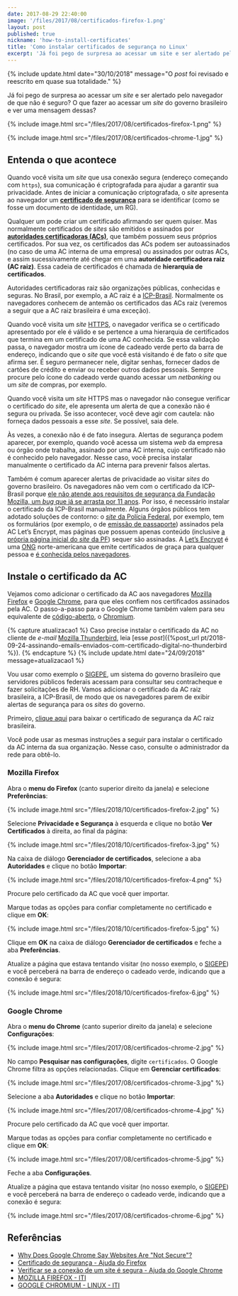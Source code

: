 ```yaml
---
date: 2017-08-29 22:40:00
image: '/files/2017/08/certificados-firefox-1.png'
layout: post
published: true
nickname: 'how-to-install-certificates'
title: 'Como instalar certificados de segurança no Linux'
excerpt: 'Já foi pego de surpresa ao acessar um site e ser alertado pelo navegador de que não é seguro? O que fazer se você é servidor público federal, acessa o SIGEPE, sistema do governo que o próprio departamento de pessoal te orientou acessar para consultar seu contracheque, e se depara com uma mensagem dessas? Será que seu departamento de pessoal cadastrou seus dados em um sistema inseguro e agora você corre perigo?'
---
```


{% include update.html date="30/10/2018" message="O *post* foi revisado e reescrito em quase sua totalidade." %}

Já foi pego de surpresa ao acessar um *site* e ser alertado pelo navegador de que não é seguro? O que fazer ao acessar um *site* do governo brasileiro e ver uma mensagem dessas?

{% include image.html src="/files/2017/08/certificados-firefox-1.png" %}

{% include image.html src="/files/2017/08/certificados-chrome-1.jpg" %}

## Entenda o que acontece

Quando você visita um *site* que usa conexão segura (endereço começando com `https`), sua comunicação é criptografada para ajudar a garantir sua privacidade. Antes de iniciar a comunicação criptografada, o *site* apresenta ao navegador um [**certificado de segurança**][certificate] para se identificar (como se fosse um documento de identidade, um RG).

Qualquer um pode criar um certificado afirmando ser quem quiser. Mas normalmente certificados de *sites* são emitidos e assinados por [**autoridades certificadoras (ACs)**][ca], que também possuem seus próprios certificados. Por sua vez, os certificados das ACs podem ser autoassinados (no caso de uma AC interna de uma empresa) ou assinados por outras ACs, e assim sucessivamente até chegar em uma **autoridade certificadora raiz (AC raiz)**. Essa cadeia de certificados é chamada de **hierarquia de certificados**.

Autoridades certificadoras raiz são organizações públicas, conhecidas e seguras. No Brasil, por exemplo, a AC raiz é a [ICP-Brasil][icp-brasil]. Normalmente os navegadores conhecem de antemão os certificados das ACs raiz (veremos a seguir que a AC raiz brasileira é uma exceção).

Quando você visita um *site* [HTTPS][https], o navegador verifica se o certificado apresentado por ele é válido e se pertence a uma hierarquia de certificados que termina em um certificado de uma AC conhecida. Se essa validação passa, o navegador mostra um ícone de cadeado verde perto da barra de endereço, indicando que o *site* que você está visitando é de fato o *site* que afirma ser. É seguro permanecer nele, digitar senhas, fornecer dados de cartões de crédito e enviar ou receber outros dados pessoais. Sempre procure pelo ícone do cadeado verde quando acessar um *netbanking* ou um *site* de compras, por exemplo.

Quando você visita um *site* HTTPS mas o navegador não consegue verificar o certificado do *site*, ele apresenta um alerta de que a conexão não é segura ou privada. Se isso acontecer, você deve agir com cautela: não forneça dados pessoais a esse *site*. Se possível, saia dele.

Às vezes, a conexão não é de fato insegura. Alertas de segurança podem aparecer, por exemplo, quando você acessa um sistema *web* da empresa ou órgão onde trabalha, assinado por uma AC interna, cujo certificado não é conhecido pelo navegador. Nesse caso, você precisa instalar manualmente o certificado da AC interna para prevenir falsos alertas.

Também é comum aparecer alertas de privacidade ao visitar *sites* do governo brasileiro. Os navegadores não vem com o certificado da ICP-Brasil porque [ele não atende aos requisitos de segurança da Fundação Mozilla, um *bug* que já se arrasta por 11 anos][bugzilla]. Por isso, é necessário instalar o certificado da ICP-Brasil manualmente. Alguns órgãos públicos tem adotado soluções de contorno: o [*site* da Polícia Federal][pf], por exemplo, tem os formulários (por exemplo, o de [emissão de passaporte][pf-passport]) assinados pela AC Let’s Encrypt, mas páginas que possuem apenas conteúdo (inclusive [a própria página inicial do *site* da PF][pf]) sequer são assinadas. A [Let’s Encrypt][letsencrypt] é uma [ONG][ong] norte-americana que emite certificados de graça para qualquer pessoa e [é conhecida pelos navegadores][letsencrypt-trusted].

## Instale o certificado da AC

Vejamos como adicionar o certificado da AC aos navegadores [Mozilla Firefox][firefox] e [Google Chrome][chrome], para que eles confiem nos certificados assinados pela AC. O passo-a-passo para o Google Chrome também valem para seu equivalente de [código-aberto][opensource], o [Chromium][chromium].

{% capture atualizacao1 %}
Caso precise instalar o certificado da AC no cliente de *e-mail* [Mozilla Thunderbird](https://www.thunderbird.net), leia [esse *post*]({%post_url pt/2018-09-24-assinando-emails-enviados-com-certificado-digital-no-thunderbird %}).
{% endcapture %}
{% include update.html date="24/09/2018" message=atualizacao1 %}

Vou usar como exemplo o [SIGEPE][sigepe], um sistema do governo brasileiro que servidores públicos federais acessam para consultar seu contracheque e fazer solicitações de RH. Vamos adicionar o certificado da AC raiz brasileira, a ICP-Brasil, de modo que os navegadores parem de exibir alertas de segurança para os *sites* do governo.

Primeiro, [clique aqui][icp-brasil-crt] para baixar o certificado de segurança da AC raiz brasileira.

Você pode usar as mesmas instruções a seguir para instalar o certificado da AC interna da sua organização. Nesse caso, consulte o administrador da rede para obtê-lo.

### Mozilla Firefox

Abra o **menu do Firefox** (canto superior direito da janela) e selecione **Preferências**:

{% include image.html src="/files/2018/10/certificados-firefox-2.jpg" %}

Selecione **Privacidade e Segurança** à esquerda e clique no botão **Ver Certificados** à direita, ao final da página:

{% include image.html src="/files/2018/10/certificados-firefox-3.jpg" %}

Na caixa de diálogo **Gerenciador de certificados**, selecione a aba **Autoridades** e clique no botão **Importar**:

{% include image.html src="/files/2018/10/certificados-firefox-4.png" %}

Procure pelo certificado da AC que você quer importar.

Marque todas as opções para confiar completamente no certificado e clique em **OK**:

{% include image.html src="/files/2018/10/certificados-firefox-5.jpg" %}

Clique em **OK** na caixa de diálogo **Gerenciador de certificados** e feche a aba **Preferências**.

Atualize a página que estava tentando visitar (no nosso exemplo, o [SIGEPE][sigepe]) e você perceberá na barra de endereço o cadeado verde, indicando que a conexão é segura:

{% include image.html src="/files/2018/10/certificados-firefox-6.jpg" %}

### Google Chrome

Abra o **menu do Chrome** (canto superior direito da janela) e selecione **Configurações**:

{% include image.html src="/files/2017/08/certificados-chrome-2.jpg" %}

No campo **Pesquisar nas configurações**, digite `certificados`. O Google Chrome filtra as opções relacionadas. Clique em **Gerenciar certificados**:

{% include image.html src="/files/2017/08/certificados-chrome-3.jpg" %}

Selecione a aba **Autoridades** e clique no botão **Importar**:

{% include image.html src="/files/2017/08/certificados-chrome-4.jpg" %}

Procure pelo certificado da AC que você quer importar.

Marque todas as opções para confiar completamente no certificado e clique em **OK**:

{% include image.html src="/files/2017/08/certificados-chrome-5.jpg" %}

Feche a aba **Configurações**.

Atualize a página que estava tentando visitar (no nosso exemplo, o [SIGEPE][sigepe]) e você perceberá na barra de endereço o cadeado verde, indicando que a conexão é segura:

{% include image.html src="/files/2017/08/certificados-chrome-6.jpg" %}

## Referências

- [Why Does Google Chrome Say Websites Are "Not Secure"?][howtogeek]
- [Certificado de segurança - Ajuda do Firefox][certificate]
- [Verificar se a conexão de um site é segura - Ajuda do Google Chrome][chrome-help]
- [MOZILLA FIREFOX - ITI][iti-firefox]
- [GOOGLE CHROMIUM - LINUX - ITI][iti-chromium]

[certificate]:          https://support.mozilla.org/en-US/kb/secure-website-certificate
[ca]:                   https://pt.wikipedia.org/wiki/Autoridade_de_certifica%C3%A7%C3%A3o
[icp-brasil]:           http://www.iti.gov.br/icp-brasil
[https]:                https://pt.wikipedia.org/wiki/Hyper_Text_Transfer_Protocol_Secure
[bugzilla]:             https://bugzilla.mozilla.org/show_bug.cgi?id=438825
[pf]:                   http://www.pf.gov.br
[pf-passport]:          https://servicos.dpf.gov.br/sinpa/inicializacaoSolicitacao.do?dispatch=inicializarSolicitacaoPassaporte
[letsencrypt]:          https://letsencrypt.org/
[ong]:                  https://pt.wikipedia.org/wiki/Organiza%C3%A7%C3%A3o_n%C3%A3o_governamental
[letsencrypt-trusted]:  https://letsencrypt.org/2018/08/06/trusted-by-all-major-root-programs.html
[firefox]:              https://www.mozilla.org/pt-BR/firefox/
[chrome]:               https://www.google.com/chrome/
[opensource]:           https://pt.wikipedia.org/wiki/Software_de_código_aberto
[chromium]:             https://www.chromium.org/
[sigepe]:               https://servidor.sigepe.planejamento.gov.br
[icp-brasil-crt]:       http://acraiz.icpbrasil.gov.br/credenciadas/RAIZ/ICP-Brasilv2.crt
[howtogeek]:            https://www.howtogeek.com/359298/why-does-google-chrome-say-websites-are-%E2%80%9Cnot-secure%E2%80%9D/
[chrome-help]:          https://support.google.com/chrome/answer/95617?hl=pt-BR
[iti-firefox]:          http://antigo.iti.gov.br/noticias/ascom/188-atualizacao/4526-mozilla
[iti-chromium]:         http://antigo.iti.gov.br/noticias/ascom/188-atualizacao/4532-chrome-linux
